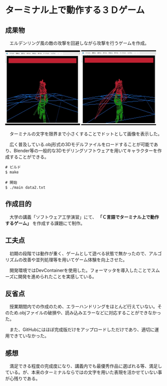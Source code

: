 # ターミナル上で動作する３Ｄゲーム
## 成果物
　エルデンリング風の敵の攻撃を回避しながら攻撃を行うゲームを作成。
 
![攻撃モーションGIF](./screenshot/攻撃.gif)
![回避モーションGIF](./screenshot/回避.gif)

　ターミナルの文字を限界まで小さくすることでドットとして画像を表示した。

　広く普及している.obj形式の3Dモデルファイルをロードすることが可能であり、Blender等の一般的な3Dモデリングソフトウェアを用いてキャラクターを作成することができる。

```
# ビルド
$ make

# 開始
$ ./main data2.txt
```

## 作成目的
　大学の講義「ソフトウェア工学演習」にて、 **「Ｃ言語でターミナル上で動作するゲーム」** を作成する課題にて制作。

## 工夫点
　初期の段階では動作が重く、ゲームとして遊べる状態で無かったので、アルゴリズムの改善や並列処理等を用いてゲーム体験を向上させた。

　開発環境ではDevContainerを使用した。フォーマッタを導入したことでスムーズに開発を進められたことを実感している。

## 反省点
　授業期間内での作成のため、エラーハンドリングをほとんど行えていない。そのため.objファイルの破損や、読み込みエラーなどに対応することができなかった。

　また、GitHubにはほぼ完成版だけをアップロードしただけであり、適切に運用できていなかった。

## 感想
　満足できる程度の完成度になり、講義内でも最優秀作品に選ばれる等、満足している。が、本来のターミナルならではの文字を用いた表現を活かせていない事が心残りである。
　
